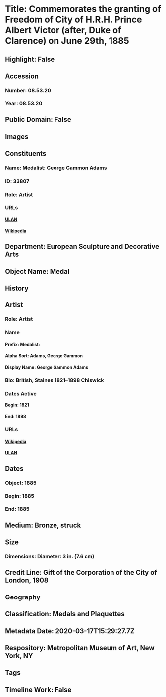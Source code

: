 # Title: Commemorates the granting of Freedom of City of H.R.H. Prince Albert Victor (after, Duke of Clarence) on June 29th, 1885
## Highlight: False
## Accession
### Number: 08.53.20
### Year: 08.53.20
## Public Domain: False
## Images
## Constituents
### Name: Medalist: George Gammon Adams
### ID: 33807
### Role: Artist
### URLs
#### [ULAN](http://vocab.getty.edu/page/ulan/500014406)
#### [Wikipedia](https://www.wikidata.org/wiki/Q5539604)
## Department: European Sculpture and Decorative Arts
## Object Name: Medal
## History
## Artist
### Role: Artist
### Name
#### Prefix: Medalist:
#### Alpha Sort: Adams, George Gammon
#### Display Name: George Gammon Adams
### Bio: British, Staines 1821–1898 Chiswick
### Dates Active
#### Begin: 1821
#### End: 1898
### URLs
#### [Wikipedia](https://www.wikidata.org/wiki/Q5539604)
#### [ULAN](http://vocab.getty.edu/page/ulan/500014406)
## Dates
### Object: 1885
### Begin: 1885
### End: 1885
## Medium: Bronze, struck
## Size
### Dimensions: Diameter: 3 in. (7.6 cm)
## Credit Line: Gift of the Corporation of the City of London, 1908
## Geography
## Classification: Medals and Plaquettes
## Metadata Date: 2020-03-17T15:29:27.7Z
## Respository: Metropolitan Museum of Art, New York, NY
## Tags
## Timeline Work: False